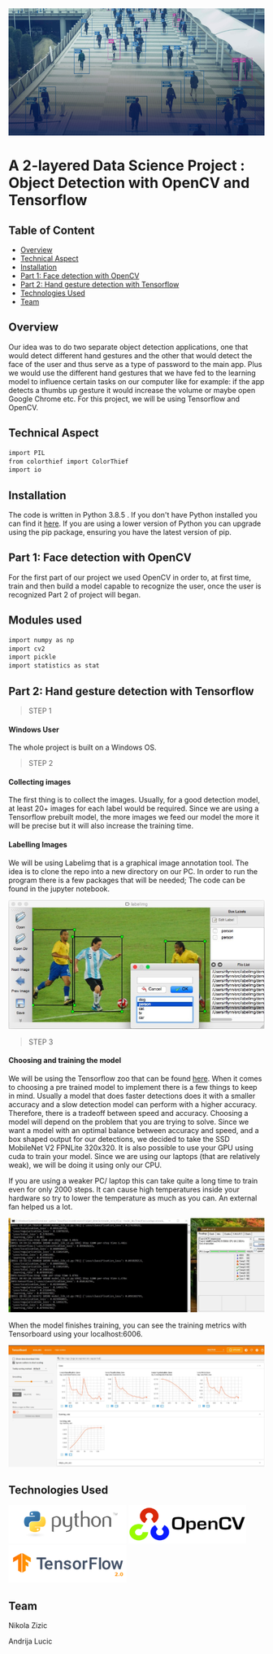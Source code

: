 <img src="https://github.com/NikolaZizic/2-layered-Data-Science-Project-Object-Detection-with-OpenCV-and-Tensorflow/blob/main/images/background%201.jpg" width="988" height="250" />

# A 2-layered Data Science Project : Object Detection with OpenCV and Tensorflow

## Table of Content
  
  * [Overview](#overview)
  * [Technical Aspect](#technical-aspect)
  * [Installation](#installation)
  * [Part 1: Face detection with OpenCV](#face-detection)
  * [Part 2: Hand gesture detection with Tensorflow](#hand-gesture)
  * [Technologies Used](#technologies-used)
  * [Team](#team)
 






## Overview
Our idea was to do two separate object detection applications, one that would detect different hand gestures and the other that would detect the face of the user and thus serve as a type of password to the main app. Plus we would use the different hand gestures that we have fed to the learning model to influence certain tasks on our computer like for example: if the app detects a thumbs up gesture it would increase the volume or maybe open Google Chrome etc. For this project, we will be using Tensorflow and OpenCV.
 

## Technical Aspect 

```bash
import PIL
from colorthief import ColorThief
import io
```
## Installation

The code is written in Python 3.8.5 . If you don't have Python installed you can find it [here](https://www.python.org/downloads/). If you are using a lower version of Python you can upgrade using the pip package, ensuring you have the latest version of pip.

<div id='face-detection'/>

## Part 1: Face detection with OpenCV

For the first part of our project we used OpenCV in order to, at first time, train and then build a model capable to recognize the user, once the user is recognized Part 2 of project will began. 

## Modules used

```bash
import numpy as np
import cv2
import pickle
import statistics as stat
```

<div id='hand-gesture'/>

## Part 2: Hand gesture detection with Tensorflow



> STEP 1



#### Windows User

The whole project is built on a Windows OS.  





> STEP 2


#### Collecting images

The first thing is to collect the images. Usually, for a good detection model, at least 20+ images for each label would be required. Since we are using a Tensorflow prebuilt model, the more images we feed our model the more it will be precise but it will also increase the training time. 

#### Labelling Images

We will be using Labelimg that is a graphical image annotation tool. The idea is to clone the repo into a new directory on our PC. In order to run the program there is a few packages that will be needed; The code can be found in the jupyter notebook.

<img src="https://github.com/NikolaZizic/2-layered-Data-Science-Project-Object-Detection-with-OpenCV-and-Tensorflow/blob/main/images/labelimg.jpg">





> STEP 3 


#### Choosing and training the model 

We will be using the Tensorflow zoo that can be found  [here](https://github.com/tensorflow/models/blob/master/research/object_detection/g3doc/tf2_detection_zoo.md). When it comes to choosing a pre trained model to implement there is a few things to keep in mind. Usually a model that does faster detections does it with a smaller accuracy and a slow detection model can perform with a higher accuracy. Therefore, there is a tradeoff between speed and accuracy. Choosing a model will depend on the problem that you are trying to solve.  Since we want a model with an optimal balance between accuracy and speed, and a box shaped output for our detections, we decided to take the SSD MobileNet V2 FPNLite 320x320. It is also possible to use your GPU using cuda to train your model. Since we are using our laptops (that are relatively weak), we will be doing it using only our CPU. 

If you are using a weaker PC/ laptop this can take quite a long time to train even for only 2000 steps. It can cause high temperatures inside your hardware so try to lower the temperature as much as you can. An external fan helped us a lot. 

<img src="https://github.com/NikolaZizic/2-layered-Data-Science-Project-Object-Detection-with-OpenCV-and-Tensorflow/blob/main/images/heat%20cmd.JPG">

When the model finishes training, you can see the training metrics with Tensorboard using your localhost:6006.

<img src="https://github.com/NikolaZizic/2-layered-Data-Science-Project-Object-Detection-with-OpenCV-and-Tensorflow/blob/main/images/Tensorboard%20train%20merics.JPG">



## Technologies Used

<img src="https://github.com/NikolaZizic/2-layered-Data-Science-Project-Object-Detection-with-OpenCV-and-Tensorflow/blob/main/images/python%20logo.png" width="232" height="75" />
<img src="https://github.com/NikolaZizic/2-layered-Data-Science-Project-Object-Detection-with-OpenCV-and-Tensorflow/blob/main/images/opencv-logo.png" width="232" height="75" />
<img src="https://github.com/NikolaZizic/2-layered-Data-Science-Project-Object-Detection-with-OpenCV-and-Tensorflow/blob/main/images/tensorflow.png" width="232" height="75" />






## Team

Nikola Zizic

Andrija Lucic
